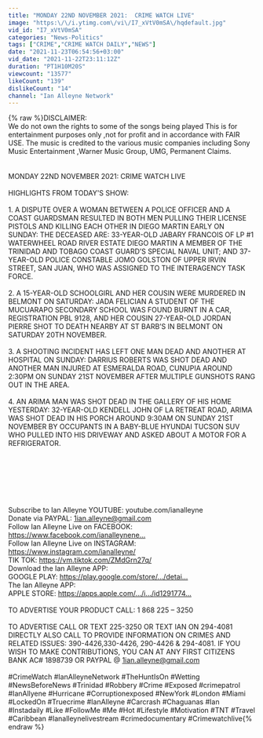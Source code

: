 ```yaml
---
title: "MONDAY 22ND NOVEMBER 2021:  CRIME WATCH LIVE"
image: "https:\/\/i.ytimg.com\/vi\/I7_xVtV0mSA\/hqdefault.jpg"
vid_id: "I7_xVtV0mSA"
categories: "News-Politics"
tags: ["CRIME","CRIME WATCH DAILY","NEWS"]
date: "2021-11-23T06:54:56+03:00"
vid_date: "2021-11-22T23:11:12Z"
duration: "PT1H10M20S"
viewcount: "13577"
likeCount: "139"
dislikeCount: "14"
channel: "Ian Alleyne Network"
---
```

{% raw %}DISCLAIMER:<br />We do not own the rights to some of the songs being played This is for entertainment purposes only ,not for profit and in accordance with FAIR USE. The music is credited to the various music companies including Sony Music Entertainment ,Warner Music Group, UMG, Permanent Claims.<br /><br /><br />MONDAY 22ND NOVEMBER 2021:  CRIME WATCH LIVE<br /><br />HIGHLIGHTS FROM TODAY'S SHOW:<br /><br />1. A DISPUTE OVER A WOMAN BETWEEN A POLICE OFFICER AND A COAST GUARDSMAN RESULTED IN BOTH MEN PULLING THEIR LICENSE PISTOLS AND KILLING EACH OTHER IN DIEGO MARTIN EARLY ON SUNDAY: THE DECEASED ARE: 33-YEAR-OLD JABARY FRANCOIS OF LP #1 WATERWHEEL ROAD RIVER ESTATE DIEGO MARTIN A MEMBER OF THE TRINIDAD AND TOBAGO COAST GUARD’S SPECIAL NAVAL UNIT; AND 37-YEAR-OLD POLICE CONSTABLE JOMO GOLSTON OF UPPER IRVIN STREET, SAN JUAN, WHO WAS ASSIGNED TO THE INTERAGENCY TASK FORCE. <br /><br />2.  A 15-YEAR-OLD SCHOOLGIRL AND HER COUSIN WERE MURDERED IN BELMONT ON SATURDAY: JADA FELICIAN A STUDENT OF THE MUCUARAPO SECONDARY SCHOOL WAS FOUND BURNT IN A CAR, REGISTRATION PBL 9128, AND HER COUSIN 27-YEAR-OLD JORDAN PIERRE SHOT TO DEATH NEARBY AT ST BARB’S IN BELMONT ON SATURDAY 20TH NOVEMBER.<br /><br />3.  A SHOOTING INCIDENT HAS LEFT ONE MAN DEAD AND ANOTHER AT HOSPITAL ON SUNDAY: DARRIUS ROBERTS WAS SHOT DEAD AND ANOTHER MAN INJURED AT ESMERALDA ROAD, CUNUPIA AROUND 2:30PM ON SUNDAY 21ST NOVEMBER AFTER MULTIPLE GUNSHOTS RANG OUT IN THE AREA. <br /><br />4.  AN ARIMA MAN WAS SHOT DEAD IN THE GALLERY OF HIS HOME YESTERDAY: 32-YEAR-OLD KENDELL JOHN OF LA RETREAT ROAD, ARIMA WAS SHOT DEAD IN HIS PORCH AROUND 9:30AM ON SUNDAY 21ST NOVEMBER BY OCCUPANTS IN A BABY-BLUE HYUNDAI TUCSON SUV WHO PULLED INTO HIS DRIVEWAY AND ASKED ABOUT A MOTOR FOR A REFRIGERATOR. <br /><br /><br /><br /><br /><br /><br /><br />Subscribe to Ian Alleyne YOUTUBE: youtube.com/ianalleyne​​<br />Donate via PAYPAL: 1ian.alleyne@gmail.com<br />Follow Ian Alleyne Live on FACEBOOK: <a rel="nofollow" target="blank" href="https://www.facebook.com/ianalleynene...​">https://www.facebook.com/ianalleynene...​</a><br />Follow Ian Alleyne Live on INSTAGRAM: <a rel="nofollow" target="blank" href="https://www.instagram.com/ianalleyne/​​">https://www.instagram.com/ianalleyne/​​</a><br />TIK TOK: <a rel="nofollow" target="blank" href="https://vm.tiktok.com/ZMdGrn27q/">https://vm.tiktok.com/ZMdGrn27q/</a> <br />Download the Ian Alleyne APP:<br />GOOGLE PLAY: <a rel="nofollow" target="blank" href="https://play.google.com/store/…/detai...​">https://play.google.com/store/…/detai...​</a> <br />The Ian Alleyne APP:<br />APPLE STORE: <a rel="nofollow" target="blank" href="https://apps.apple.com/…/i…/id1291774...​">https://apps.apple.com/…/i…/id1291774...​</a><br /><br />TO ADVERTISE YOUR PRODUCT CALL: 1 868 225 – 3250<br /><br />TO ADVERTISE CALL OR TEXT 225-3250 OR TEXT IAN ON 294-4081 DIRECTLY ALSO CALL TO PROVIDE INFORMATION ON CRIMES AND RELATED ISSUES: 390-4426,330-4426, 290-4426 &amp; 294-4081​. IF YOU WISH TO MAKE CONTRIBUTIONS, YOU CAN AT ANY FIRST CITIZENS BANK AC# 1898739 OR PAYPAL @ 1ian.alleyne@gmail.com<br /><br />#CrimeWatch #IanAlleyneNetwork #TheHuntIsOn #Wetting #NewsBeforeNews #Trinidad #Robbery #Crime #Exposed #crimepatrol #IanAllyene #Hurricane #Corruptionexposed #NewYork #London #Miami #LockedOn #Truecrime #IanAlleyne #Carcrash #Chaguanas #Ian #Instadaily #Like #FollowMe #Me #Hot #Lifestyle #Motivation #TNT #Travel #Caribbean #Ianalleynelivestream #crimedocumentary #Crimewatchlive{% endraw %}
